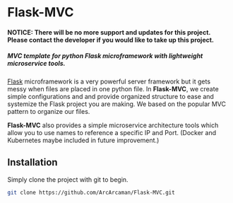 # Flask-MVC
#### NOTICE: There will be no more support and updates for this project. Please contact the developer if you would like to take up this project.
##### MVC template for python Flask microframework with lightweight microservice tools.

[Flask](https://github.com/pallets/flask) microframework is a very powerful server framework but it gets messy when files are placed in one python file. In **Flask-MVC**, we create simple configurations and and provide organized structure to ease and systemize the Flask project you are making. We based on the popular MVC pattern to organize our files. 

**Flask-MVC** also provides a simple microservice architecture tools which allow you to use names to reference a specific IP and Port. (Docker and Kubernetes maybe included in future improvement.)

## Installation

Simply clone the project with git to begin.

```sh
git clone https://github.com/ArcArcaman/Flask-MVC.git
```

